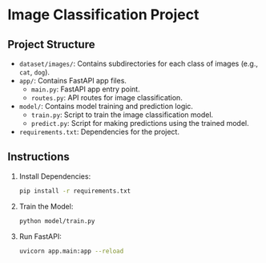 
# Image Classification Project

## Project Structure
- `dataset/images/`: Contains subdirectories for each class of images (e.g., `cat`, `dog`).
- `app/`: Contains FastAPI app files.
  - `main.py`: FastAPI app entry point.
  - `routes.py`: API routes for image classification.
- `model/`: Contains model training and prediction logic.
  - `train.py`: Script to train the image classification model.
  - `predict.py`: Script for making predictions using the trained model.
- `requirements.txt`: Dependencies for the project.

## Instructions
1. Install Dependencies:
   ```bash
   pip install -r requirements.txt
   ```
2. Train the Model:
   ```bash
   python model/train.py
   ```
3. Run FastAPI:
   ```bash
   uvicorn app.main:app --reload
   ```
